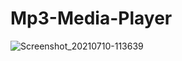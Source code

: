 # Mp3-Media-Player
![Screenshot_20210710-113639](https://user-images.githubusercontent.com/10377875/125154445-7f68df00-e173-11eb-9131-cb0ff4988a11.jpg)
